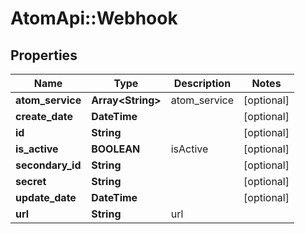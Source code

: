 # AtomApi::Webhook

## Properties
Name | Type | Description | Notes
------------ | ------------- | ------------- | -------------
**atom_service** | **Array&lt;String&gt;** | atom_service | [optional] 
**create_date** | **DateTime** |  | [optional] 
**id** | **String** |  | [optional] 
**is_active** | **BOOLEAN** | isActive | [optional] 
**secondary_id** | **String** |  | [optional] 
**secret** | **String** |  | [optional] 
**update_date** | **DateTime** |  | [optional] 
**url** | **String** | url | 


